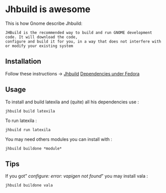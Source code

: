 Jhbuild is awesome
==================

This is how Gnome describe Jhbuild:

	JHBuild is the recommended way to build and run GNOME development code. It will download the code, 
    configure and build it for you, in a way that does not interfere with or modify your existing system

Installation
------------

Follow these instructions -> [Jhbuild](https://wiki.gnome.org/HowDoI/Jhbuild)
[Dependencies under Fedora](https://wiki.gnome.org/Projects/Jhbuild/Dependencies/Fedora)

Usage
-----

To install and build latexila and (quite) all his dependencies use :

    jhbuild build latexila

To run latexila :

    jhbuild run latexila

You may need others modules you can install with :

    jhbuild buildone *module*

Tips
----

If you got” *configure: error: vapigen not found*” you may install vala :

    jhbuild buildone vala

